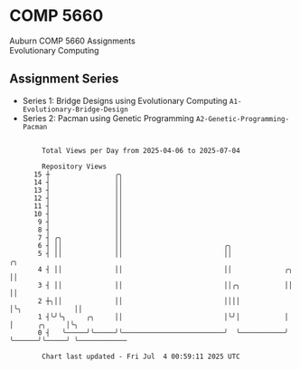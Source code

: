 # COMP 5660
Auburn COMP 5660 Assignments  
Evolutionary Computing

## Assignment Series
- Series 1: Bridge Designs using Evolutionary Computing `A1-Evolutionary-Bridge-Design`
- Series 2: Pacman using Genetic Programming `A2-Genetic-Programming-Pacman`

```

        Total Views per Day from 2025-04-06 to 2025-07-04

        Repository Views
      15 ┼                ╭╮
      14 ┤                ││
      13 ┤                ││
      12 ┤                ││
      11 ┤                ││
      10 ┤                ││
       9 ┤                ││
       8 ┤                ││
       7 ┤ ╭╮             ││
       6 ┤ ││             ││                         ╭╮
       5 ┤ ││             ││                         ││                             ╭╮
       4 ┤ ││             ││                         ││             ╭╮              ││
       3 ┤ ││             ││                         ││╭╮           ││              ││
       2 ┼╮││             ││                         ││││           │╰╮             ││
       1 ┤╰╯╰╮     ╭╮     ││                         │╰╯│           │ │      ╭╮     │╰╮
       0 ┤   ╰─────╯╰─────╯╰─────────────────────────╯  ╰───────────╯ ╰──────╯╰─────╯ ╰────────────

        Chart last updated - Fri Jul  4 00:59:11 2025 UTC
        
```
